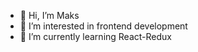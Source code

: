 - 👋 Hi, I’m Maks
- 👀 I’m interested in frontend development
- 🌱 I’m currently learning React-Redux

<!---
maksim-plysheuski/maksim-plysheuski is a ✨ special ✨ repository because its `README.md` (this file) appears on your GitHub profile.
You can click the Preview link to take a look at your changes.
--->
